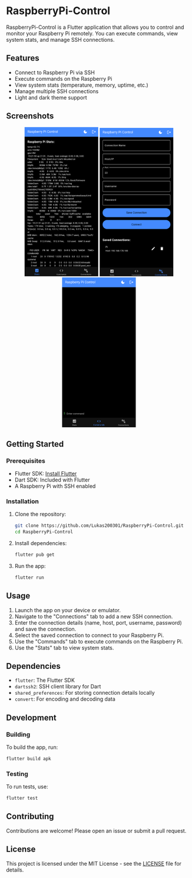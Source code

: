 # RaspberryPi-Control

RaspberryPi-Control is a Flutter application that allows you to control and monitor your Raspberry Pi remotely. You can execute commands, view system stats, and manage SSH connections.

## Features

- Connect to Raspberry Pi via SSH
- Execute commands on the Raspberry Pi
- View system stats (temperature, memory, uptime, etc.)
- Manage multiple SSH connections
- Light and dark theme support

## Screenshots

<p align="center">
  <img src="screenshots/stats_screen.png" alt="Stats Screen" width="200"/>
  <img src="screenshots/connections_screen.png" alt="Connections Screen" width="200"/>
  <img src="screenshots/commands_screen.png" alt="Commands Screen" width="200"/>
</p>

## Getting Started

### Prerequisites

- Flutter SDK: [Install Flutter](https://flutter.dev/docs/get-started/install)
- Dart SDK: Included with Flutter
- A Raspberry Pi with SSH enabled

### Installation

1. Clone the repository:
    ```bash
    git clone https://github.com/Lukas200301/RaspberryPi-Control.git
    cd RaspberryPi-Control
    ```

2. Install dependencies:
    ```bash
    flutter pub get
    ```

3. Run the app:
    ```bash
    flutter run
    ```

## Usage

1. Launch the app on your device or emulator.
2. Navigate to the "Connections" tab to add a new SSH connection.
3. Enter the connection details (name, host, port, username, password) and save the connection.
4. Select the saved connection to connect to your Raspberry Pi.
5. Use the "Commands" tab to execute commands on the Raspberry Pi.
6. Use the "Stats" tab to view system stats.

## Dependencies

- `flutter`: The Flutter SDK
- `dartssh2`: SSH client library for Dart
- `shared_preferences`: For storing connection details locally
- `convert`: For encoding and decoding data

## Development

### Building

To build the app, run:
```bash
flutter build apk
```

### Testing

To run tests, use:
```bash
flutter test
```

## Contributing

Contributions are welcome! Please open an issue or submit a pull request.

## License

This project is licensed under the MIT License - see the [LICENSE](LICENSE) file for details.
